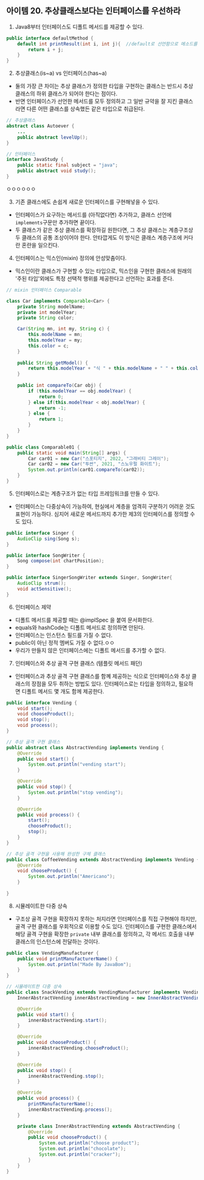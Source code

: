 ## 아이템 20.  추상클래스보다는 인터페이스를 우선하라

1. Java8부터 인터페이스도 디폴트 메서드를 제공할 수 있다.

```Java
public interface defaultMethod {
    default int printResult(int i, int j){  //default로 선언함으로 메소드를 구현할 수 있다.
        return i + j;
    }
}
```



2. 추상클래스(is~a) vs 인터페이스(has~a)

- 둘의 가장 큰 차이는 추상 클래스가 정의한 타입을 구현하는 클래스는 반드시 추상 클래스의 하위 클래스가 되어야 한다는 점이다.
- 반면 인터페이스가 선언한 메서드를 모두 정의하고 그 일반 규약을 잘 지킨 클래스라면 다른 어떤 클래스를 상속했든 같은 타입으로 취급된다.

```java
// 추상클래스
abstract class Autoever {
    ...
    public abstract levelUp();
}

// 인터페이스
interface JavaStudy {
    public static final subject = "java";
    public abstract void study();
}
```

ㅇㅇㅇㅇㅇㅇ

3. 기존 클래스에도 손쉽게 새로운 인터페이스를 구현해넣을 수 있다.

- 인터페이스가 요구하는 메서드를 (아직없다면) 추가하고, 클래스 선언에 `implements`구문만 추가하면 끝이다.
- 두 클래스가 같은 추상 클래스를 확장하길 원한다면, 그 추상 클래스는 계층구조상 두 클래스의 공통 조상이어야 한다. 안타깝게도 이 방식은 클래스 계층구조에 커다란 혼란을 일으킨다.



4. 인터페이스는 믹스인(mixin) 정의에 안성맞춤이다. 

- 믹스인이란 클래스가 구현할 수 있는 타입으로, 믹스인을 구현한 클래스에 원래의 '주된 타입'외에도 특정 선택적 행위를 제공한다고 선언하는 효과를 준다.

```java
// mixin 인터페이스 Comparable

class Car implements Comparable<Car> {
    private String modelName;
    private int modelYear;
    private String color;

    Car(String mn, int my, String c) {
        this.modelName = mn;
        this.modelYear = my;
        this.color = c;
    }
    
    public String getModel() {
        return this.modelYear + "식 " + this.modelName + " " + this.color;
    }
    
    public int compareTo(Car obj) {
        if (this.modelYear == obj.modelYear) {
            return 0;
        } else if(this.modelYear < obj.modelYear) {
            return -1;
        } else {
            return 1;
        }
    }
}

public class Comparable01 {
    public static void main(String[] args) {
        Car car01 = new Car("스포티지", 2022, "그래비티 그레이");
        Car car02 = new Car("투싼", 2021, "스노우펄 화이트");
        System.out.println(car01.compareTo(car02));
    }
}
```



5. 인터페이스로는 계층구조가 없는 타입 프레임워크를 만들 수 있다.

- 인터페이스는 다중상속이 가능하여, 현실에서 계층을 엄격히 구분하기 어려운 것도 표현이 가능하다. 심지어 새로운 메서드까지 추가한 제3의 인터페이스를 정의할 수도 있다.

```java
public interface Singer {
    AudioClip sing(Song s);
}

public interface SongWriter {
    Song compose(int chartPosition);
}

public interface SingerSongWriter extends Singer, SongWriter{
    AudioClip strum();
    void actSensitive();
}
```



6. 인터페이스 제약

- 디폴트 메서드를 제공할 때는 @implSpec 을 붙여 문서화한다.
- equals와 hashCode는 디폴트 메서드로 정의하면 안된다.
- 인터페이스는 인스턴스 필드를 가질 수 없다.
- public이 아닌 정적 멤버도 가질 수 없다.ㅇㅇ
- 우리가 만들지 않은 인터페이스에는 디폴트 메서드를 추가할 수 없다.



7. 인터페이스와 추상 골격 구현 클래스 (템플릿 메서드 패던)

- 인터페이스과 추상 골격 구현 클래스를 함꼐 제공하는 식으로 인터페이스와 추상 클래스의 장점을 모두 취하는 방법도 있다. 인터페이스로는 타입을 정의하고, 필요하면 디폴트 메서드 몇 개도 함께 제공한다.

```java
public interface Vending {
    void start();
    void chooseProduct();
    void stop();
    void process();
}

// 추상 골격 구현 클래스
public abstract class AbstractVending implements Vending {
    @Override
    public void start() {
        System.out.println("vending start");
    }

    @Override
    public void stop() {
        System.out.println("stop vending");
    }

    @Override
    public void process() {
        start();
        chooseProduct();
        stop();
    }
}

// 추상 골격 구현을 사용해 완성한 구체 클래스
public class CoffeeVending extends AbstractVending implements Vending {
    @Override
    void chooseProduct() {
        System.out.println("Americano");
    }
    
}
```



8. 시뮬레이트한 다중 상속

- 구조상 골격 구현을 확장하지 못하는 처지라면 인터페이스를 직접 구현해야 하지만, 골격 구현 클래스를 우회적으로 이용할 수도 있다. 인터페이스를 구현한 클래스에서 해당 골격 구현을 확장한 `private` 내부 클래스를 정의하고, 각 메서드 호출을 내부 클래스의 인스턴스에 전달하는 것이다.

```java
public class VendingManufacturer {
    public void printManufacturerName() {
        System.out.println("Made By JavaBom");
    }
}

// 시뮬레이트한 다중 상속
public class SnackVending extends VendingManufacturer implements Vending {
    InnerAbstractVending innerAbstractVending = new InnerAbstractVending();

    @Override
    public void start() {
        innerAbstractVending.start();
    }

    @Override
    public void chooseProduct() {
        innerAbstractVending.chooseProduct();
    }

    @Override
    public void stop() {
        innerAbstractVending.stop();
    }

    @Override
    public void process() {
        printManufacturerName();
        innerAbstractVending.process();
    }

    private class InnerAbstractVending extends AbstractVending {
        @Override
        public void chooseProduct() {
            System.out.println("choose product");
            System.out.println("chocolate");
            System.out.println("cracker");
        }
    }
}
```















​                                                                                                                                                                                                                                                                                                                                                                                                                                                                                                                                                                                                                                                                                                                                                                                                                                                                                                                                                                                                                                                                                                                                                                                                                                                                                                                                                                                                                                                                                                                                                                                                                                                                                                                                                                                                                                                                                                                                                                                                                                                                                                                                                                                                                                                                                                                                                                                                                                                                                                                                                                                                                                                                                                                                                                                                                                                                                                                                                                                                                                                                                                                                                                                                                                                                                                                                                                                                                                                                                                                                                                                                                                                                                                                                                                                                                                                                                                                                                                                                                                                                                                                                                                                                                                                                                                                                                                                                                                                                                                                                                                                                                                                                                                                                                                                                                                                                                                                                                                                                                                                                                                                                                                                                                                                                                                                                                                                                                                                                                                                                                                                                                                                                                                                                                                                                                                                                                                                                                                                                                                                                                                                                                                                                                                                                                                                                                                                                                                                                                                                                                                                                                                                                                                                                                                                                                                                                                                                                                                                                                                                                                                                                                                                                                                                                                                                                                                                                                                                                                                                                                                                                                                                                                                                                                                                                                                                                                                                                                                                                                                                                                                                                                                                                                                                                                                                                                                                                                                                                                                                                                                                                                                                                                                                                                                                                                                                                                                                                                                                                                                                                                                                                                                                                                                                                                                                                                                                                                                                                                                                                                                                                                                                                                                                                                                                                                                                                                                                                           